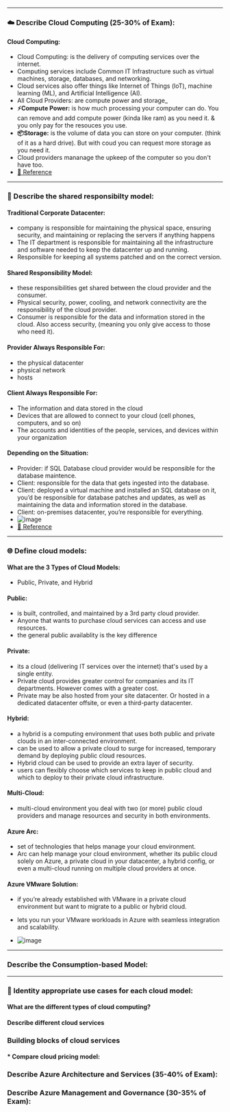 ------
### ☁️ Describe Cloud Computing (25-30% of Exam): 
#### Cloud Computing:
* Cloud Computing: is the delivery of computing services over the internet.
* Computing services include Common IT Infrastructure such as virtual machines, storage, databases, and networking.
* Cloud services also offer things like Internet of Things (loT), machine learning (ML), and Artificial Intelligence (AI).
* All Cloud Providers: are compute power and storage_
* **⚡Compute Power:** is how much processing your computer can do. You can remove and add compute power (kinda like ram) as you need it.
      & you only pay for the resouces you use.
* **📦Storage:** is the volume of data you can store on your computer. (think of it as a hard drive). But with coud you can request more
      storage as you need it. 
* Cloud providers mananage the upkeep of the computer so you don't have too.
* [🔗 Reference](https://learn.microsoft.com/en-us/training/modules/describe-cloud-compute/3-what-cloud-compute)
 
-------
### 🤝 Describe the shared responsibilty model: 
#### **Traditional Corporate Datacenter:** 
* company is responsible for maintaining the physical space, ensuring security, and maintaining or replacing the servers if anything happens
* The IT department is responsible for maintaining all the infrastructure and software needed to keep the datacenter up and running.
* Responsible for keeping all systems patched and on the correct version.
 
#### **Shared Responsibility Model:**
* these responsibilities get shared between the cloud provider and the consumer.
* Physical security, power, cooling, and network connectivity are the responsibility of the cloud provider.
* Consumer is responsible for the data and information stored in the cloud. Also access security, (meaning you only give access to those who need it).
  
#### **Provider Always Responsible For:**
* the physical datacenter
* physical network
* hosts
  
#### **Client Always Responsible For:**
* The information and data stored in the cloud
* Devices that are allowed to connect to your cloud (cell phones, computers, and so on)
* The accounts and identities of the people, services, and devices within your organization
 
#### **Depending on the Situation:**
* Provider: if SQL Database cloud provider would be responsible for the database maintence.
* Client: responsible for the data that gets ingested into the database.
* Client: deployed a virtual machine and installed an SQL database on it, you’d be responsible for database patches and updates, as well as maintaining the data and information stored in the database.
* Client: on-premises datacenter, you’re responsible for everything.
* ![image](https://github.com/kwilkinz/Certification-Learning/assets/105250570/dd129d6e-2b4a-4981-b0e6-27066a20b4f8) 
* [🔗 Reference](https://learn.microsoft.com/en-us/training/modules/describe-cloud-compute/4-describe-shared-responsibility-model)

-------
### 🌐 Define cloud models: 
#### **What are the 3 Types of Cloud Models:** 
* Public, Private, and Hybrid

#### **Public:**
* is built, controlled, and maintained by a 3rd party cloud provider.
* Anyone that wants to purchase cloud services can access and use resources.
* the general public availablity is the key difference

#### **Private:**
* its a cloud (delivering IT services over the internet) that's used by a single entity.
* Private cloud provides greater control for companies and its IT departments. However comes with a greater cost.
* Private may be also hosted from your site datacenter. Or hosted in a dedicated datacenter offsite, or even a third-party datacenter.

#### **Hybrid:**
* a hybrid is a computing environment that uses both public and private clouds in an inter-connected environment.
* can be used to allow a private cloud to surge for increased, temporary demand by deploying public cloud resources.
* Hybrid cloud can be used to provide an extra layer of security.
* users can flexibly choose which services to keep in public cloud and which to deploy to their private cloud infrastructure.

#### **Multi-Cloud:**
* multi-cloud environment you deal with two (or more) public cloud providers and manage resources and security in both environments.

#### **Azure Arc:**
* set of technologies that helps manage your cloud environment.
* Arc can help manage your cloud environment, whether its public cloud solely on Azure, a private cloud in your datacenter, a hybrid config, or even a multi-cloud running on multiple cloud providers at once.

#### **Azure VMware Solution:**
* if you’re already established with VMware in a private cloud environment but want to migrate to a public or hybrid cloud.
* lets you run your VMware workloads in Azure with seamless integration and scalability.

* ![image](https://github.com/kwilkinz/Certification-Learning/assets/105250570/1d8d993c-753c-4add-a245-1e9a9eb4d898)
-------

### **Describe the Consumption-based Model:**


-----
### 👤 Identity appropriate use cases for each cloud model: 
#### What are the different types of cloud computing?

#### Describe different cloud services

### Building blocks of cloud services



















#### * Compare cloud pricing model: 

### Describe Azure Architecture and Services (35-40% of Exam):

### Describe Azure Management and Governance (30-35% of Exam):
